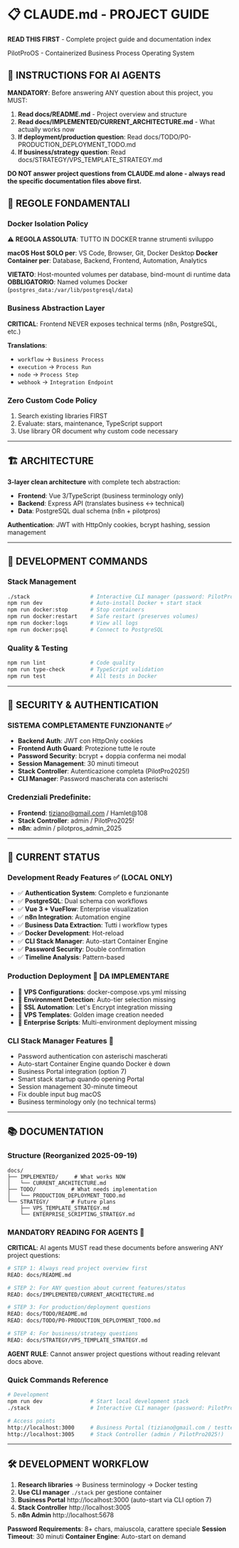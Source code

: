 # 📋 CLAUDE.md - PROJECT GUIDE

**READ THIS FIRST** - Complete project guide and documentation index

PilotProOS - Containerized Business Process Operating System

## 🤖 **INSTRUCTIONS FOR AI AGENTS**

**MANDATORY**: Before answering ANY question about this project, you MUST:

1. **Read docs/README.md** - Project overview and structure
2. **Read docs/IMPLEMENTED/CURRENT_ARCHITECTURE.md** - What actually works now
3. **If deployment/production question**: Read docs/TODO/P0-PRODUCTION_DEPLOYMENT_TODO.md
4. **If business/strategy question**: Read docs/STRATEGY/VPS_TEMPLATE_STRATEGY.md

**DO NOT answer project questions from CLAUDE.md alone - always read the specific documentation files above first.**

## 🚨 **REGOLE FONDAMENTALI**

### **Docker Isolation Policy**
⚠️ **REGOLA ASSOLUTA**: TUTTO IN DOCKER tranne strumenti sviluppo

**macOS Host SOLO per**: VS Code, Browser, Git, Docker Desktop
**Docker Container per**: Database, Backend, Frontend, Automation, Analytics

**VIETATO**: Host-mounted volumes per database, bind-mount di runtime data
**OBBLIGATORIO**: Named volumes Docker (`postgres_data:/var/lib/postgresql/data`)

### **Business Abstraction Layer**
**CRITICAL**: Frontend NEVER exposes technical terms (n8n, PostgreSQL, etc.)

**Translations**:
- `workflow` → `Business Process`
- `execution` → `Process Run`
- `node` → `Process Step`
- `webhook` → `Integration Endpoint`

### **Zero Custom Code Policy**
1. Search existing libraries FIRST
2. Evaluate: stars, maintenance, TypeScript support
3. Use library OR document why custom code necessary

---

## 🏗️ **ARCHITECTURE**

**3-layer clean architecture** with complete tech abstraction:
- **Frontend**: Vue 3/TypeScript (business terminology only)
- **Backend**: Express API (translates business ↔ technical)
- **Data**: PostgreSQL dual schema (n8n + pilotpros)

**Authentication**: JWT with HttpOnly cookies, bcrypt hashing, session management

---

## 🎯 **DEVELOPMENT COMMANDS**

### Stack Management
```bash
./stack                   # Interactive CLI manager (password: PilotPro2025!)
npm run dev               # Auto-install Docker + start stack
npm run docker:stop       # Stop containers
npm run docker:restart    # Safe restart (preserves volumes)
npm run docker:logs       # View all logs
npm run docker:psql       # Connect to PostgreSQL
```

### Quality & Testing
```bash
npm run lint              # Code quality
npm run type-check        # TypeScript validation
npm run test              # All tests in Docker
```

---

## 🔐 **SECURITY & AUTHENTICATION**

### **SISTEMA COMPLETAMENTE FUNZIONANTE** ✅
- **Backend Auth**: JWT con HttpOnly cookies
- **Frontend Auth Guard**: Protezione tutte le route
- **Password Security**: bcrypt + doppia conferma nei modal
- **Session Management**: 30 minuti timeout
- **Stack Controller**: Autenticazione completa (PilotPro2025!)
- **CLI Manager**: Password mascherata con asterischi

### **Credenziali Predefinite**:
- **Frontend**: tiziano@gmail.com / Hamlet@108
- **Stack Controller**: admin / PilotPro2025!
- **n8n**: admin / pilotpros_admin_2025

---

## 🚀 **CURRENT STATUS**

### **Development Ready Features** ✅ (LOCAL ONLY)
- ✅ **Authentication System**: Completo e funzionante
- ✅ **PostgreSQL**: Dual schema con workflows
- ✅ **Vue 3 + VueFlow**: Enterprise visualization
- ✅ **n8n Integration**: Automation engine
- ✅ **Business Data Extraction**: Tutti i workflow types
- ✅ **Docker Development**: Hot-reload
- ✅ **CLI Stack Manager**: Auto-start Container Engine
- ✅ **Password Security**: Double confirmation
- ✅ **Timeline Analysis**: Pattern-based

### **Production Deployment** 🔴 **DA IMPLEMENTARE**
- 🔴 **VPS Configurations**: docker-compose.vps.yml missing
- 🔴 **Environment Detection**: Auto-tier selection missing
- 🔴 **SSL Automation**: Let's Encrypt integration missing
- 🔴 **VPS Templates**: Golden image creation needed
- 🔴 **Enterprise Scripts**: Multi-environment deployment missing

### **CLI Stack Manager Features** 🎯
- Password authentication con asterischi mascherati
- Auto-start Container Engine quando Docker è down
- Business Portal integration (option 7)
- Smart stack startup quando opening Portal
- Session management 30-minute timeout
- Fix double input bug macOS
- Business terminology only (no technical terms)

---

## 📚 **DOCUMENTATION**

### Structure (Reorganized 2025-09-19)
```
docs/
├── IMPLEMENTED/     # What works NOW
│   └── CURRENT_ARCHITECTURE.md
├── TODO/           # What needs implementation
│   └── PRODUCTION_DEPLOYMENT_TODO.md
└── STRATEGY/       # Future plans
    ├── VPS_TEMPLATE_STRATEGY.md
    └── ENTERPRISE_SCRIPTING_STRATEGY.md
```

### **MANDATORY READING FOR AGENTS** 🤖
**CRITICAL**: AI agents MUST read these documents before answering ANY project questions:

```bash
# STEP 1: Always read project overview first
READ: docs/README.md

# STEP 2: For ANY question about current features/status
READ: docs/IMPLEMENTED/CURRENT_ARCHITECTURE.md

# STEP 3: For production/deployment questions
READ: docs/TODO/README.md
READ: docs/TODO/P0-PRODUCTION_DEPLOYMENT_TODO.md

# STEP 4: For business/strategy questions
READ: docs/STRATEGY/VPS_TEMPLATE_STRATEGY.md
```

**AGENT RULE**: Cannot answer project questions without reading relevant docs above.

### Quick Commands Reference
```bash
# Development
npm run dev               # Start local development stack
./stack                   # Interactive CLI manager (password: PilotPro2025!)

# Access points
http://localhost:3000     # Business Portal (tiziano@gmail.com / testtest123)
http://localhost:3005     # Stack Controller (admin / PilotPro2025!)
```

---

## 🛠️ **DEVELOPMENT WORKFLOW**

1. **Research libraries** → Business terminology → Docker testing
2. **Use CLI manager** `./stack` per gestione container
3. **Business Portal** http://localhost:3000 (auto-start via CLI option 7)
4. **Stack Controller** http://localhost:3005
5. **n8n Admin** http://localhost:5678

**Password Requirements**: 8+ chars, maiuscola, carattere speciale
**Session Timeout**: 30 minuti
**Container Engine**: Auto-start on demand